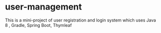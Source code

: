 # user-management
This is a mini-project of user registration and login system which uses Java 8 , Gradle, Spring Boot, Thymleaf
